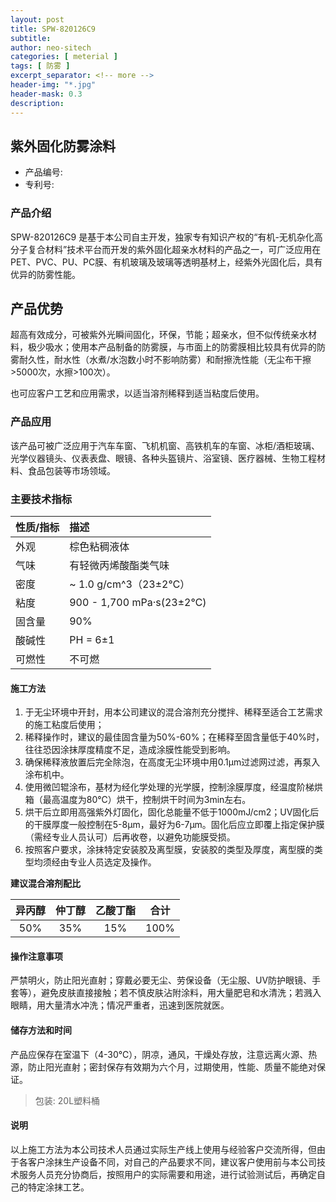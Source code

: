 ```yaml
---
layout: post
title: SPW-820126C9
subtitle:
author: neo-sitech
categories: [ meterial ]
tags: [ 防雾 ]
excerpt_separator: <!-- more -->
header-img: "*.jpg"
header-mask: 0.3
description:
---
```


## 紫外固化防雾涂料

* 产品编号:
* 专利号:

### 产品介绍

SPW-820126C9 是基于本公司自主开发，独家专有知识产权的“有机-无机杂化高分子复合材料”技术平台而开发的紫外固化超亲水材料的产品之一，可广泛应用在PET、PVC、PU、PC膜、有机玻璃及玻璃等透明基材上，经紫外光固化后，具有优异的防雾性能。

<!-- more -->

## 产品优势

超高有效成分，可被紫外光瞬间固化，环保，节能；超亲水，但不似传统亲水材料，极少吸水；使用本产品制备的防雾膜，与市面上的防雾膜相比较具有优异的防雾耐久性，耐水性（水煮/水泡数小时不影响防雾）和耐擦洗性能（无尘布干擦>5000次，水擦>100次）。

也可应客户工艺和应用需求，以适当溶剂稀释到适当粘度后使用。

### 产品应用

该产品可被广泛应用于汽车车窗、飞机机窗、高铁机车的车窗、冰柜/酒柜玻璃、光学仪器镜头、仪表表盘、眼镜、各种头盔镜片、浴室镜、医疗器械、生物工程材料、食品包装等市场领域。

### 主要技术指标

| 性质/指标 | 描述 |
| :--- | :--- |
| 外观 | 棕色粘稠液体 |
| 气味 | 有轻微丙烯酸酯类气味 |
| 密度 | ~ 1.0 g/cm^3（23±2℃）|
| 粘度 | 900 - 1,700 mPa·s(23±2℃) |
| 固含量 | 90% |
| 酸碱性 | PH = 6±1 |
| 可燃性 | 不可燃 |

#### 施工方法

1. 于无尘环境中开封，用本公司建议的混合溶剂充分搅拌、稀释至适合工艺需求的施工粘度后使用；
2. 稀释操作时，建议的最佳固含量为50%-60%；在稀释至固含量低于40%时，往往恐因涂抹厚度精度不足，造成涂膜性能受到影响。
3. 确保稀释液放置后完全除泡，在高度无尘环境中用0.1μm过滤网过滤，再泵入涂布机中。
4. 使用微凹辊涂布，基材为经化学处理的光学膜，控制涂膜厚度，经温度阶梯烘箱（最高温度为80℃）烘干，控制烘干时间为3min左右。
5. 烘干后立即用高强紫外灯固化，固化总能量不低于1000mJ/cm2；UV固化后的干膜厚度一般控制在5-8μm，最好为6-7μm。固化后应立即覆上指定保护膜（需经专业人员认可）后再收卷，以避免功能膜受损。
6. 按照客户要求，涂抹特定安装胶及离型膜，安装胶的类型及厚度，离型膜的类型均须经由专业人员选定及操作。

**建议混合溶剂配比**

| 异丙醇 | 仲丁醇 | 乙酸丁酯 | 合计 |
| :---: | :---: | :---: | :---: |
| 50% | 35% | 15% | 100% |

#### 操作注意事项

严禁明火，防止阳光直射；穿戴必要无尘、劳保设备（无尘服、UV防护眼镜、手套等），避免皮肤直接接触；若不慎皮肤沾附涂料，用大量肥皂和水清洗；若溅入眼睛，用大量清水冲洗；情况严重者，迅速到医院就医。

#### 储存方法和时间

产品应保存在室温下（4-30℃），阴凉，通风，干燥处存放，注意远离火源、热源，防止阳光直射；密封保存有效期为六个月，过期使用，性能、质量不能绝对保证。

> 包装: 20L塑料桶

#### 说明

以上施工方法为本公司技术人员通过实际生产线上使用与经验客户交流所得，但由于各客户涂抹生产设备不同，对自己的产品要求不同，建议客户使用前与本公司技术服务人员充分协商后，按照用户的实际需要和用途，进行试验测试后，再确定自己的特定涂抹工艺。
